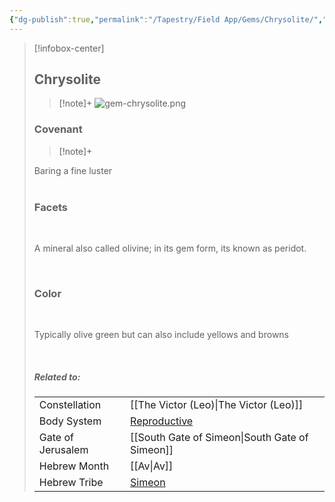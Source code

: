 ```yaml
---
{"dg-publish":true,"permalink":"/Tapestry/Field App/Gems/Chrysolite/","title":"Chrysolite","tags":["covenants/gems/"],"dgHomeLink":true,"dgEnableSearch":true}
---
```


> [!infobox-center] 
> ## Chrysolite
> > [!note]+
> ![gem-chrysolite.png](/img/user/File%20Vault/Field%20App/gems/gem-chrysolite.png)
>  ### Covenant
>> [!note]+ 
>  <p class="note first">Baring a fine luster
>  <br><br>
> 
> ### Facets
> <br>
> <p class="note first">A mineral also called olivine; in its gem form, its known as peridot.</p><br>
> 
>  ### Color
>  <br>
><p class="note first"> Typically olive green but can also include yellows and browns </p><br>
> 
> ##### Related to:
> <p class="note first" p style="margin-bottom: 16px;">
><p class="note third">
>
> |             |        |
> | --- | --- |
> | Constellation | [[The Victor (Leo)\|The Victor (Leo)]]                              |
> | Body System    | <a href="reproductive system" data-href="reproductive system" class="internal-link">Reproductive</a> |
> | Gate of Jerusalem  | [[South Gate of Simeon\|South Gate of Simeon]]                                         |
> |   Hebrew Month   | [[Av\|Av]]                                  |
> | Hebrew Tribe | <a href="Tribe of Simeon" data-href="Tribe of Simeon" class="internal-link">Simeon</a>